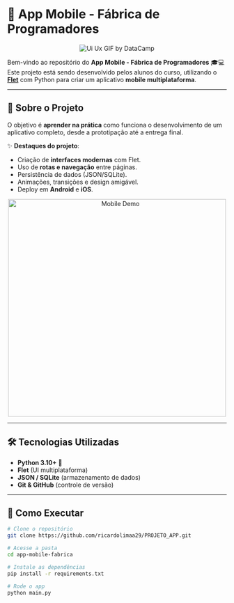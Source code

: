 # 🚀 App Mobile - Fábrica de Programadores  

<div align="center">
  
![Ui Ux GIF by DataCamp](https://github.com/user-attachments/assets/f3178b0b-84c9-4b26-b897-853256edcff5)

</div>  

Bem-vindo ao repositório do **App Mobile - Fábrica de Programadores** 🎓💻  
Este projeto está sendo desenvolvido pelos alunos do curso, utilizando o **[Flet](https://flet.dev/)** com Python para criar um aplicativo **mobile multiplataforma**.  

---

## 📱 Sobre o Projeto  

O objetivo é **aprender na prática** como funciona o desenvolvimento de um aplicativo completo, desde a prototipação até a entrega final.  

✨ **Destaques do projeto**:
- Criação de **interfaces modernas** com Flet.  
- Uso de **rotas e navegação** entre páginas.  
- Persistência de dados (JSON/SQLite).  
- Animações, transições e design amigável.  
- Deploy em **Android** e **iOS**.  

<div align="center">
  <img src="https://media.giphy.com/media/QpVUMRUJGokfqXyfa1/giphy.gif" width="500px" alt="Mobile Demo"/>
</div>  

---

## 🛠️ Tecnologias Utilizadas  

- **Python 3.10+** 🐍  
- **Flet** (UI multiplataforma)  
- **JSON / SQLite** (armazenamento de dados)  
- **Git & GitHub** (controle de versão)  

---

## 🚀 Como Executar  

```bash
# Clone o repositório
git clone https://github.com/ricardolimaa29/PROJETO_APP.git

# Acesse a pasta
cd app-mobile-fabrica

# Instale as dependências
pip install -r requirements.txt

# Rode o app
python main.py
